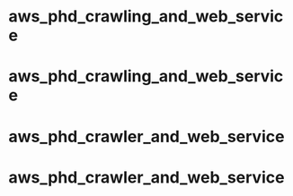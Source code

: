 ﻿# aws_phd_crawling_and_web_service
# aws_phd_crawling_and_web_service
# aws_phd_crawler_and_web_service
# aws_phd_crawler_and_web_service
